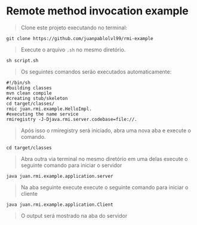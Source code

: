 # Remote method invocation example

>Clone este projeto executando no terminal:
```
git clone https://github.com/juanpablolvl99/rmi-example
```
>Execute o arquivo `.sh` no mesmo diretório. 
```
sh script.sh
```
>Os seguintes comandos serão executados automaticamente:
```
#!/bin/sh
#building classes
mvn clean compile
#creating stub/skeleton
cd target/classes/
rmic juan.rmi.example.HelloImpl.
#executing the name service
rmiregistry -J-Djava.rmi.server.codebase=file://.
```
> Após isso o rmiregistry será iniciado, abra uma nova aba e execute o comando. 
```
cd target/classes
``` 
> Abra outra via terminal no mesmo diretório em uma delas execute o seguinte comando para iniciar o servidor
```
java juan.rmi.example.application.server
```
>Na aba seguinte execute execute o seguinte comando para iniciar o cliente 
```
java juan.rmi.example.application.Client
```
>O output será mostrado na aba do servidor 
